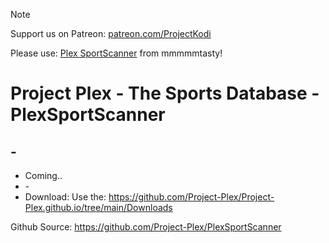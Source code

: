
> [!NOTE]
> Support us on Patreon: <a href="https://patreon.com/ProjectKodi">patreon.com/ProjectKodi</a>

Please use: <a href="https://github.com/mmmmmtasty/SportScanner">Plex SportScanner</a> from mmmmmtasty!

# Project Plex - The Sports Database - PlexSportScanner 
## -

<p align="left">
<ul>
    <li>Coming..</li>
    <li>-</li>
    <li>Download: Use the: <a href="https://github.com/Project-Plex/Project-Plex.github.io/tree/main/Downloads">https://github.com/Project-Plex/Project-Plex.github.io/tree/main/Downloads</a></li>
  </ul>
  </p>

Github Source: <a href="https://github.com/Project-Plex/PlexSportScanner">https://github.com/Project-Plex/PlexSportScanner</a>
  
